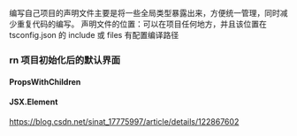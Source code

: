 编写自己项目的声明文件主要是将一些全局类型暴露出来，方便统一管理，同时减少重复代码的编写。
声明文件的位置：可以在项目任何地方，并且该位置在 tsconfig.json 的 include 或 files 有配置编译路径

### rn 项目初始化后的默认界面

#### PropsWithChildren

#### JSX.Element
https://blog.csdn.net/sinat_17775997/article/details/122867602